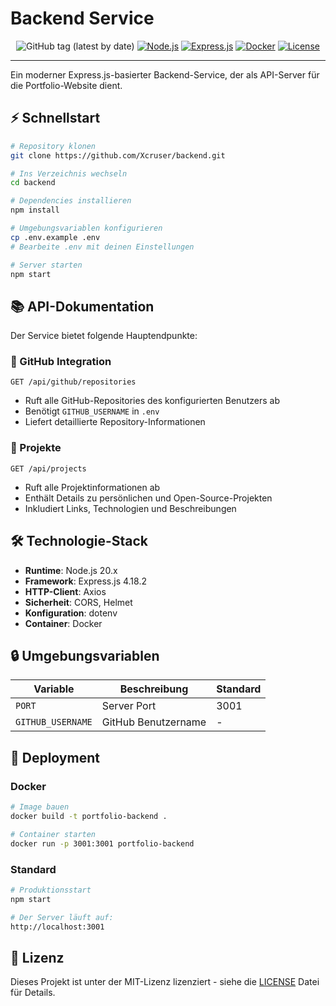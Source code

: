 # Backend Service

<div align="center">

![GitHub tag (latest by date)](https://img.shields.io/github/v/tag/Xcruser/backend)
[![Node.js](https://img.shields.io/badge/Node.js-20.x-green?style=flat-square&logo=node.js)](https://nodejs.org/)
[![Express.js](https://img.shields.io/badge/Express.js-4.18.2-lightgrey?style=flat-square&logo=express)](https://expressjs.com/)
[![Docker](https://img.shields.io/badge/Docker-Ready-blue?style=flat-square&logo=docker)](https://www.docker.com/)
[![License](https://img.shields.io/badge/License-MIT-green.svg?style=flat-square)](LICENSE)

</div>

---

Ein moderner Express.js-basierter Backend-Service, der als API-Server für die Portfolio-Website dient.

## ⚡ Schnellstart

```bash
# Repository klonen
git clone https://github.com/Xcruser/backend.git

# Ins Verzeichnis wechseln
cd backend

# Dependencies installieren
npm install

# Umgebungsvariablen konfigurieren
cp .env.example .env
# Bearbeite .env mit deinen Einstellungen

# Server starten
npm start
```

## 📚 API-Dokumentation

Der Service bietet folgende Hauptendpunkte:

### 🔄 GitHub Integration

`GET /api/github/repositories`
- Ruft alle GitHub-Repositories des konfigurierten Benutzers ab
- Benötigt `GITHUB_USERNAME` in `.env`
- Liefert detaillierte Repository-Informationen

### 📂 Projekte

`GET /api/projects`
- Ruft alle Projektinformationen ab
- Enthält Details zu persönlichen und Open-Source-Projekten
- Inkludiert Links, Technologien und Beschreibungen

## 🛠️ Technologie-Stack

- **Runtime**: Node.js 20.x
- **Framework**: Express.js 4.18.2
- **HTTP-Client**: Axios
- **Sicherheit**: CORS, Helmet
- **Konfiguration**: dotenv
- **Container**: Docker

## 🔒 Umgebungsvariablen

| Variable | Beschreibung | Standard |
|----------|-------------|-----------|
| `PORT` | Server Port | 3001 |
| `GITHUB_USERNAME` | GitHub Benutzername | - |

## 🚀 Deployment

### Docker

```bash
# Image bauen
docker build -t portfolio-backend .

# Container starten
docker run -p 3001:3001 portfolio-backend
```

### Standard

```bash
# Produktionsstart
npm start

# Der Server läuft auf:
http://localhost:3001
```

## 📄 Lizenz

Dieses Projekt ist unter der MIT-Lizenz lizenziert - siehe die [LICENSE](LICENSE) Datei für Details.

